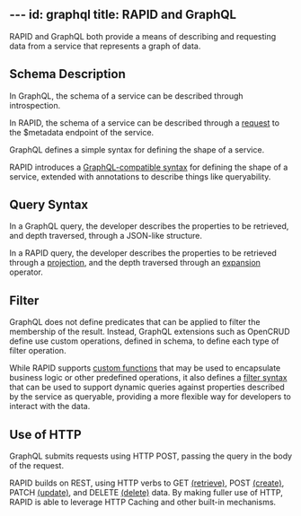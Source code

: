 ﻿﻿---
id: graphql
title: RAPID and GraphQL
---

RAPID and GraphQL both provide a means of describing and requesting data from a service that represents a graph of data.

## Schema Description

In GraphQL, the schema of a service can be described through introspection.

In RAPID, the schema of a service can be described through a [request](..\spec\rapid-pro-resource_description.md) to the $metadata endpoint of the service.

GraphQL defines a simple syntax for defining the shape of a service.

RAPID introduces a [GraphQL-compatible syntax](..\rapid-prop-rsdl.md) for defining the shape of a service,
extended with annotations to describe things like queryability.

## Query Syntax

In a GraphQL query, the developer describes the properties to be retrieved, and depth traversed, through a JSON-like structure.

In a RAPID query, the developer describes the properties to be retrieved through a [projection](..\rapid-pro-read.md#SelectingIndividualPropertiesofCollectionMembers),
and the depth traversed through an [expansion](..\rapid-pro-read.md#IncludingRelatedResources) operator.

## Filter

GraphQL does not define predicates that can be applied to filter the membership of the result.
Instead, GraphQL extensions such as OpenCRUD define use custom operations, defined in schema, to define each type of filter operation.

While RAPID supports [custom functions](..\rapid-pro-operations.md#functions) that may be used to encapsulate business logic or other predefined operations,
it also defines a [filter syntax](..\rapid-pro-read.md#FilteringResults) that can be used to support dynamic queries against properties described by the service as queryable, providing a more flexible way for developers to interact with the data.

## Use of HTTP

GraphQL submits requests using HTTP POST, passing the query in the body of the request.

RAPID builds on REST, using HTTP verbs to GET [(retrieve)](..\rapid-pro-read.md), POST [(create)](..\rapid-pro-data_modification.md#CreatingaResource), PATCH [(update)](..\rapid-pro-data_modification.md#UpdatingaResource), and DELETE [(delete)](..\rapid-pro-data_modification.md#DeletingaResource) data.
By making fuller use of HTTP, RAPID is able to leverage HTTP Caching and other built-in mechanisms.
